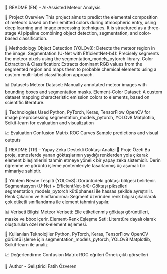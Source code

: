 📌 README (EN) – AI-Assisted Meteor Analysis

🌠 Project Overview
This project aims to predict the elemental composition of meteors based on their emitted colors during atmospheric entry, using deep learning and image processing techniques. It is structured as a three-stage AI pipeline combining object detection, segmentation, and color-based classification.

🧠 Methodology
Object Detection (YOLOv8):
Detects the meteor region in the image.
Segmentation (U-Net with EfficientNet-b4):
Precisely segments the meteor pixels using the segmentation_models_pytorch library.
Color Extraction & Classification:
Extracts dominant RGB values from the segmented region and maps them to probable chemical elements using a custom multi-label classification approach.

📊 Datasets
Meteor Dataset: Manually annotated meteor images with bounding boxes and segmentation masks.
Element-Color Dataset: A custom dataset mapping characteristic emission colors to elements, based on scientific literature.

🔧 Technologies Used
Python, PyTorch, Keras, TensorFlow
OpenCV for image preprocessing
segmentation_models_pytorch, YOLOv8
Matplotlib, Scikit-learn for evaluation and visualization

📈 Evaluation
Confusion Matrix
ROC Curves
Sample predictions and visual outputs

📌 README (TR) – Yapay Zeka Destekli Göktaşı Analizi
🌠 Proje Özeti
Bu proje, atmosferde yanan göktaşlarının yaydığı renklerden yola çıkarak element bileşimlerini tahmin etmeye yönelik bir yapay zeka sistemidir. Derin öğrenme ve görüntü işleme yöntemleriyle tasarlanmış üç aşamalı bir mimariye sahiptir.

🧠 Yöntem
Nesne Tespiti (YOLOv8):
Görüntüdeki göktaşı bölgesi belirlenir.
Segmentasyon (U-Net + EfficientNet-b4):
Göktaşı pikselleri segmentation_models_pytorch kütüphanesi ile hassas şekilde ayrıştırılır.
Renk Çıkarımı ve Sınıflandırma:
Segment üzerinden renk bilgisi çıkarılarak çok etiketli sınıflandırma ile element tahmini yapılır.

📊 Veriseti Bilgisi
Meteor Veriseti: Elle etiketlenmiş göktaşı görüntüleri, maske ve bbox içerir.
Element-Renk Eşleşme Seti: Literatüre dayalı olarak oluşturulan özel renk-element eşlemesi.

🔧 Kullanılan Teknolojiler
Python, PyTorch, Keras, TensorFlow
OpenCV görüntü işleme için
segmentation_models_pytorch, YOLOv8
Matplotlib, Scikit-learn ile analiz

📈 Değerlendirme
Confusion Matrix
ROC eğrileri
Örnek çıktı görselleri


📌 Author - Geliştirici
Fatih Özveren
